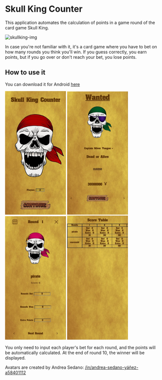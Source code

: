 # Skull King Counter

This application automates the calculation of points in a game round of the card game Skull King.

<img src="https://m.media-amazon.com/images/I/91pmLB9wOQL._AC_SY879_.jpg" style="width: 200px" alt="skullking-img">

In case you're not familiar with it, it's a card game where you have to bet on how many rounds you think you'll win. If you guess correctly, you earn points, but if you go over or don't reach your bet, you lose points.

## How to use it

You can download it for Android [here](https://play.google.com/store/apps/details?id=github.com.AllWKA&hl=es&gl=US)

<img src="src/assets/screenshots/screenshot 1.jpg" width="200"/>
<img src="src/assets/screenshots/screenshot 2.jpg" width="200"/>
<img src="src/assets/screenshots/screenshot 3.jpg" width="200"/>
<img src="src/assets/screenshots/screenshot 4.jpg" width="200"/>

You only need to input each player's bet for each round, and the points will be automatically calculated. At the end of round 10, the winner will be displayed.

Avatars are created by Andrea Sedano: [/in/andrea-sedano-yáñez-a58401112](https://www.linkedin.com/in/andrea-sedano-y%C3%A1%C3%B1ez-a58401112/)
